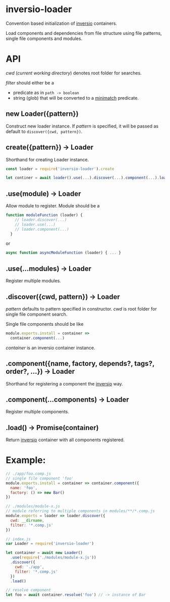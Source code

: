 # inversio-loader

Convention based initialization of [inversio](https://www.npmjs.com/package/inversio) containers.

Load components and dependencies from file structure using file patterns, single file components and modules.

# API
_cwd_ (_current working directory_) denotes root folder for searches.

_filter_ should either be a
  - predicate as in ```path -> boolean```
  - string (glob) that will be converted to a [minimatch](https://www.npmjs.com/package/minimatch) predicate.

## new Loader({pattern})
Construct new loader instance. If _pattern_ is specified, it will be passed as default to ```discover({cwd, pattern})```.

## create({pattern}) -> Loader
Shorthand for creating Loader instance.
```js
const loader = require('inversio-loader').create

let continer = await loader().use(...).discover(...).component(...).load()

```
## .use(module) -> Loader
Allow module to register. Module should be a
```js
function moduleFunction (loader) {
    // loader.discover(...)
    // loader.use(...)
    // loader.component(...)
  }
```
or
```js
async function asyncModuleFunction (loader) { ... }
```

## .use(...modules) -> Loader
Register multiple modules.

## .discover({cwd, pattern}) -> Loader
_pattern_ defaults to pattern specified in constructor. _cwd_ is root folder for single file component search.

Single file components should be like
```js
module.exports.install = container =>
  container.component(...)
```
_container_ is an inversio container instance.

## .component({name, factory, depends?, tags?, order?, ...}) -> Loader
Shorthand for registering a component the [inversio](https://www.npmjs.com/package/inversio) way.

## .component(...components) -> Loader
Register multiple components.

## .load() -> Promise(container)
Return [inversio](https://www.npmjs.com/package/inversio) container with all components registered.

# Example:
```js
// ./app/foo.comp.js
// single file component 'foo'
module.exports.install = container => container.component({
  name: 'foo',
  factory: () => new Bar()
})

// ./modules/module-x.js
// module referring to multiple components in modules/**/*.comp.js
module.exports = loader => loader.discover({
  cwd: __dirname,
  filter: '*.comp.js'
})

// index.js
var Loader = require('inversio-loader')

let container = await new Loader()
  .use(require('./modules/module-x.js'))
  .discover({
    cwd: './app',
    filter: '*.comp.js'
  })
  .load()

// resolve component
let foo = await container.resolve('foo') // -> instance of Bar
```
